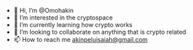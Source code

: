 - 👋 Hi, I’m @Omohakin
- 👀 I’m interested in the cryptospace
- 🌱 I’m currently learning how crypto works
- 💞️ I’m looking to collaborate on anything that is crypto related
- 📫 How to reach me akinpeluisaiah@gmail.com

<!---
Omohakin/Omohakin is a ✨ special ✨ repository because its `README.md` (this file) appears on your GitHub profile.
You can click the Preview link to take a look at your changes.
--->

